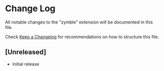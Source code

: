 # Change Log

All notable changes to the "zymble" extension will be documented in this file.

Check [Keep a Changelog](http://keepachangelog.com/) for recommendations on how to structure this file.

## [Unreleased]

- Initial release
